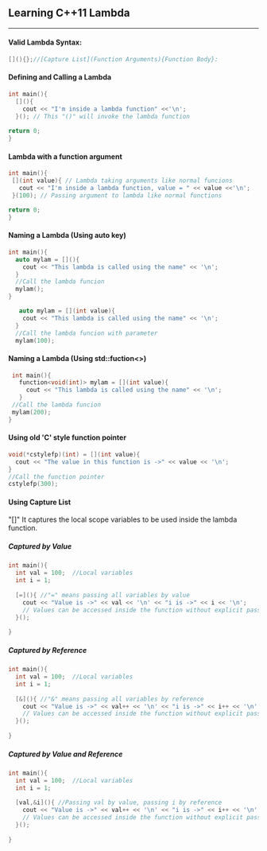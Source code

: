 ## Learning C++11 Lambda
---
 #### Valid Lambda Syntax: <br>
 ```cpp
 [](){};//[Capture List](Function Arguments){Function Body}:
 ```
 #### Defining and Calling a Lambda
 ```cpp
 int main(){
   [](){
     cout << "I'm inside a lambda function" <<'\n';
   }(); // This "()" will invoke the lambda function
  
 return 0;
 }
 ```
 #### Lambda with a function argument
  ```cpp
 int main(){
   [](int value){ // Lambda taking arguments like normal funcions
     cout << "I'm inside a lambda function, value = " << value <<'\n';
   }(100); // Passing argument to lambda like normal functions
  
 return 0;
 }
 ```
 #### Naming a Lambda (Using auto key)
 ```cpp
 int main(){
   auto mylam = [](){
     cout << "This lambda is called using the name" << '\n';
   }
   //Call the lambda funcion
   mylam();
 }
 
    auto mylam = [](int value){
     cout << "This lambda is called using the name" << '\n';
   }
   //Call the lambda funcion with parameter
   mylam(100);
   ```
 #### Naming a Lambda (Using std::fuction<>)
 ```cpp
  int main(){
    function<void(int)> mylam = [](int value){
      cout << "This lambda is called using the name" << '\n';
    }
  //Call the lambda funcion
  mylam(200);
 }
 ```
 #### Using old 'C' style function pointer
 ```cpp
 void(*cstylefp)(int) = [](int value){
   cout << "The value in this function is ->" << value << '\n';
 }
 //Call the function pointer
 cstylefp(300);
 ```
#### Using Capture List
"[]" It captures the local scope variables to be used inside the lambda function.
##### Captured by Value
```cpp
int main(){
  int val = 100;  //Local variables
  int i = 1;  
  
  [=](){ //"=" means passing all variables by value
    cout << "Value is ->" << val << '\n' << "i is ->" << i << '\n';
    // Values can be accessed inside the function without explicit passing
  }();
  
}
```
##### Captured by Reference
```cpp
int main(){
  int val = 100;  //Local variables
  int i = 1;  
  
  [&](){ //"&" means passing all variables by reference
    cout << "Value is ->" << val++ << '\n' << "i is ->" << i++ << '\n';
    // Values can be accessed inside the function without explicit passing
  }();
  
}
```
##### Captured by Value and Reference
```cpp
int main(){
  int val = 100;  //Local variables
  int i = 1;  
  
  [val,&i](){ //Passing val by value, passing i by reference
    cout << "Value is ->" << val++ << '\n' << "i is ->" << i++ << '\n';
    // Values can be accessed inside the function without explicit passing
  }();
  
}
```
